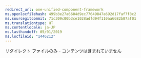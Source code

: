 ```yaml
---
redirect_url: one-unified-component-framework
ms.openlocfilehash: 499b3e27a6604d9ec77649847a692d17faf7f8c2
ms.sourcegitcommit: 71c309c00b3ce1028adfd94f110aa6682b07af01
ms.translationtype: HT
ms.contentlocale: ja-JP
ms.lasthandoff: 05/01/2019
ms.locfileid: "1446212"
---
```

リダイレクト ファイルのみ - コンテンツは含まれていません
